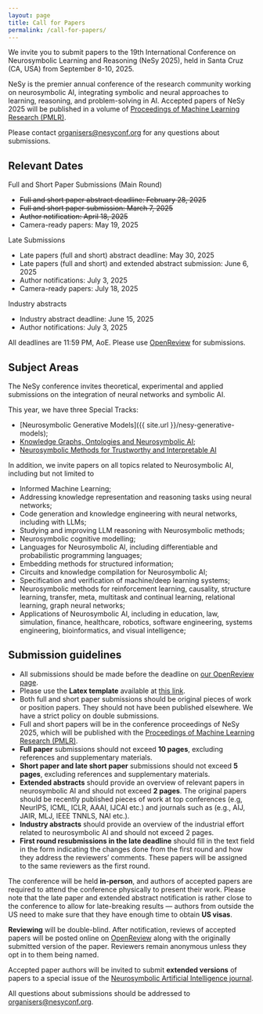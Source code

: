 ```yaml
---
layout: page
title: Call for Papers
permalink: /call-for-papers/
---
```


We invite you to submit papers to the 19th International Conference on Neurosymbolic Learning and Reasoning (NeSy 2025), held in Santa Cruz (CA, USA) from September 8-10, 2025.

NeSy is the premier annual conference of the research community working on neurosymbolic AI, integrating symbolic and neural approaches to learning, reasoning, and problem-solving in AI. Accepted papers of NeSy 2025 will be published in a volume of [Proceedings of Machine Learning Research (PMLR)](https://proceedings.mlr.press/).

Please contact [organisers@nesyconf.org](mailto:organisers@nesyconf.org) for any questions about submissions.

## Relevant Dates

Full and Short Paper Submissions (Main Round)
- ~~Full and short paper abstract deadline: February 28, 2025~~
- ~~Full and short paper submission: March 7, 2025~~
- ~~Author notification: April 18, 2025~~
- Camera-ready papers: May 19, 2025

Late Submissions
- Late papers (full and short) abstract deadline: May 30, 2025
- Late papers (full and short) and extended abstract submission: June 6, 2025
- Author notifications: July 3, 2025  
- Camera-ready papers: July 18, 2025

Industry abstracts
- Industry abstract deadline: June 15, 2025
- Author notifications: July 3, 2025


All deadlines are 11:59 PM, AoE. Please use [OpenReview](https://openreview.net/group?id=nesyconf.org/NeSy/2025/Conference) for submissions. 

## Subject Areas 
The NeSy conference invites theoretical, experimental and applied submissions on the integration of neural networks and symbolic AI.

This year, we have three Special Tracks:
- [Neurosymbolic Generative Models]({{ site.url }}/nesy-generative-models);
- [Knowledge Graphs, Ontologies and Neurosymbolic AI]({{site.url}}/kgs-ontologies);
- [Neurosymbolic Methods for Trustworthy and Interpretable AI]({{site.url}}/thrusworthy-interpretable)

In addition, we invite papers on all topics related to Neurosymbolic AI, including but not limited to
- Informed Machine Learning;
- Addressing knowledge representation and reasoning tasks using neural networks;
- Code generation and knowledge engineering with neural networks, including with LLMs;
- Studying and improving LLM reasoning with Neurosymbolic methods;
- Neurosymbolic cognitive modelling;
- Languages for Neurosymbolic AI, including differentiable and probabilistic programming languages;
- Embedding methods for structured information;
- Circuits and knowledge compilation for Neurosymbolic AI;
- Specification and verification of machine/deep learning systems;
- Neurosymbolic methods for reinforcement learning, causality, structure learning, transfer, meta, multitask and continual learning, relational learning, graph neural networks;
- Applications of Neurosymbolic AI, including in education, law, simulation, finance, healthcare, robotics, software engineering, systems engineering, bioinformatics, and visual intelligence;

## Submission guidelines 
- All submissions should be made before the deadline on [our OpenReview page](https://openreview.net/group?id=nesyconf.org/NeSy/2025/Conference). 
- Please use the **Latex template** available at [this link](https://drive.google.com/drive/folders/1_SmJI3rx548k6KkTPP5QLZoJ8lois26D?usp=sharing).
- Both full and short paper submissions should be original pieces of work or position papers. They should not have been published elsewhere. We have a strict policy on double submissions. 
- Full and short papers will be in the conference proceedings of NeSy 2025, which will be published with the [Proceedings of Machine Learning Research (PMLR)](https://proceedings.mlr.press/).
- **Full paper** submissions should not exceed **10 pages**, excluding references and supplementary materials. 
- **Short paper and late short paper** submissions should not exceed **5 pages**, excluding references and supplementary materials.
- **Extended abstracts** should provide an overview of relevant papers in neurosymbolic AI and should not exceed **2 pages**. The original papers should be recently published pieces of work at top conferences (e.g, NeurIPS, ICML, ICLR, AAAI, IJCAI etc.) and journals such as (e.g., AIJ, JAIR, MLJ, IEEE TNNLS, NAI etc.). 
- **Industry abstracts** should provide an overview of the industrial effort related to neurosymbolic AI and should not exceed 2 pages. 
- **First round resubmissions in the late deadline** should fill in the text field in the form indicating the changes done from the first round and how they address the reviewers’ comments. These papers will be assigned to the same reviewers as the first round. 

The conference will be held **in-person**, and authors of accepted papers are required to attend the conference physically to present their work. Please note that the late paper and extended abstract notification is rather close to the conference to allow for late-breaking results — authors from outside the US need to make sure that they have enough time to obtain **US visas**. 

**Reviewing** will be double-blind. After notification, reviews of accepted papers will be posted online on [OpenReview](https://openreview.net/group?id=nesyconf.org/NeSy/2025/Conference) along with the originally submitted version of the paper. Reviewers remain anonymous unless they opt in to them being named. 

Accepted paper authors will be invited to submit **extended versions** of papers to a special issue of the [Neurosymbolic Artificial Intelligence journal](https://neurosymbolic-ai-journal.com/content/about-neurosymbolic-artificial-intelligence).

All questions about submissions should be addressed to [organisers@nesyconf.org](mailto:organisers@nesyconf.org). 


